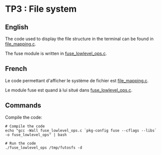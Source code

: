 # TP3 : File system

## English

The code used to display the file structure in the terminal can be found in
[file_mapping.c](file_mapping.c).

The fuse module is written in
[fuse_lowlevel_ops.c](fuse_lowlevel_ops.c).

## French

Le code permettant d'afficher le système de fichier est 
[file_mapping.c](file_mapping.c).

Le module fuse est quand à lui situé dans
[fuse_lowlevel_ops.c](fuse_lowlevel_ops.c).

## Commands

Compile the code:
```shell
# Compile the code
echo "gcc -Wall fuse_lowlevel_ops.c `pkg-config fuse --cflags --libs` -o fuse_lowlevel_ops" | bash

# Run the code
./fuse_lowlevel_ops /tmp/futosfs -d
```





